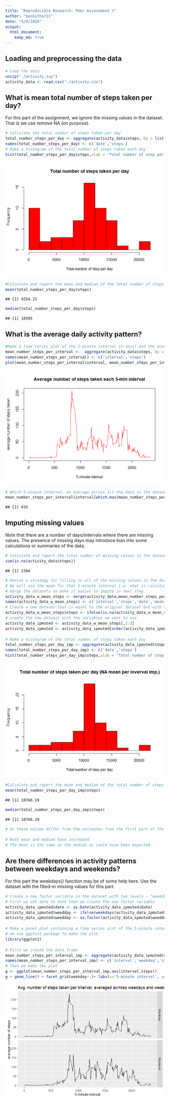 ```yaml
---
title: "Reproducible Research: Peer Assessment 1"
author: "bennithor21"
date: "5/9/2020"
output: 
  html_document:
    keep_md: true
---
```



## Loading and preprocessing the data

```r
# Load the data
unzip("./activity.zip")
activity_data <- read.csv("./activity.csv")
```


## What is mean total number of steps taken per day?
For this part of the assignment, we ignore the missing values in the dataset. That is we use remove NA (on purpose).

```r
# Calculate the total number of steps taken per day
total_number_steps_per_day <- aggregate(activity_data$steps, by = list(activity_data$date), sum, na.rm = TRUE)
names(total_number_steps_per_day) <- c('date','steps')
# Make a histogram of the total number of steps taken each day
hist(total_number_steps_per_day$steps,xlab = "Total number of step per day", main = "Total number of steps taken per day", ylab = "Frequency", breaks = 10, col = "red")
```

![](PA1_template_files/figure-html/TotalSteps-1.png)<!-- -->

```r
#Calculate and report the mean and median of the total number of steps taken per day
mean(total_number_steps_per_day$steps)
```

```
## [1] 9354.23
```

```r
median(total_number_steps_per_day$steps)
```

```
## [1] 10395
```


## What is the average daily activity pattern?

```r
#Make a time series plot of the 5-minute interval (x-axis) and the average number of steps taken, averaged across all days (y-axis)
mean_number_steps_per_interval <-  aggregate(activity_data$steps, by = list(activity_data$interval), mean, na.rm = TRUE)
names(mean_number_steps_per_interval) <- c('interval','steps')
plot(mean_number_steps_per_interval$interval, mean_number_steps_per_interval$steps, type = 'l', xlab = "5-minute interval", main = "Average number of steps taken each 5-min interval", ylab = "average number of steps taken", col = "red")
```

![](PA1_template_files/figure-html/avgActivity-1.png)<!-- -->

```r
# Which 5-minute interval, on average across all the days in the dataset, contains the maximum number of steps? 
mean_number_steps_per_interval$interval[which.max(mean_number_steps_per_interval$steps)]
```

```
## [1] 835
```


## Imputing missing values
Note that there are a number of days/intervals where there are missing values. The presence of missing days may introduce bias into some calculations or summaries of the data.


```r
# Calculate and report the total number of missing values in the dataset
sum(is.na(activity_data$steps))
```

```
## [1] 2304
```

```r
# Devise a strategy for filling in all of the missing values in the dataset. 
# We will use the mean for that 5-minute interval i.e. what is calculated in mean_number_steps_per_interval
# merge the datasets to make it easier to impute in next step
activity_data_w_mean_steps <- merge(activity_data,mean_number_steps_per_interval,by = "interval")
names(activity_data_w_mean_steps) <- c('interval','steps','date','mean_steps')
# Create a new dataset that is equal to the original dataset but with the missing data filled in
activity_data_w_mean_steps$steps <- ifelse(is.na(activity_data_w_mean_steps$steps),activity_data_w_mean_steps$mean_steps,activity_data_w_mean_steps$steps)
# create the new dataset with the variables we want to use
activity_data_ipmuted <- activity_data_w_mean_steps[,1:3]
activity_data_ipmuted <- activity_data_ipmuted[order(activity_data_ipmuted$date, activity_data_ipmuted$interval),]

# Make a histogram of the total number of steps taken each day
total_number_steps_per_day_imp <- aggregate(activity_data_ipmuted$steps, by = list(activity_data_ipmuted$date), sum, na.rm = TRUE)
names(total_number_steps_per_day_imp) <- c('date','steps')    
hist(total_number_steps_per_day_imp$steps,xlab = "Total number of step per day", main = "Total number of steps taken per day (NA mean per inverval imp.)", ylab = "Frequency", breaks = 10, col = "red")
```

![](PA1_template_files/figure-html/imputeNA-1.png)<!-- -->

```r
#Calculate and report the mean and median of the total number of steps taken per day
mean(total_number_steps_per_day_imp$steps) 
```

```
## [1] 10766.19
```

```r
median(total_number_steps_per_day_imp$steps) 
```

```
## [1] 10766.19
```

```r
# Do these values differ from the estimates from the first part of the assignment? What is the impact of imputing missing data on the estimates of the total daily number of steps?

# Both mean and median have increased
# The mean is the same as the median as could have been expected
```


## Are there differences in activity patterns between weekdays and weekends?
For this part the weekdays() function may be of some help here. Use the dataset with the filled-in missing values for this part.


```r
# Create a new factor variable in the dataset with two levels – “weekday” and “weekend” indicating whether a given date is a weekday or weekend day.
# First we set date to date then we create the new factor variable
activity_data_ipmuted$date <- as.Date(activity_data_ipmuted$date)
activity_data_ipmuted$weedday <- ifelse(weekdays(activity_data_ipmuted$date) %in% c("Saturday","Sunday"),"Weekend","Weekday")
activity_data_ipmuted$weedday <- as.factor(activity_data_ipmuted$weedday)

# Make a panel plot containing a time series plot of the 5-minute interval (x-axis) and the average number of steps taken, averaged across all weekday days or weekend days (y-axis). 
# we use ggplot2 package to make the plot
library(ggplot2)

# First we create the data frame
mean_number_steps_per_interval_imp <- aggregate(activity_data_ipmuted$steps, by = list(activity_data_ipmuted$interval,activity_data_ipmuted$weedday), mean)
names(mean_number_steps_per_interval_imp) <- c('interval','weekday','steps')
# Then we make the plot
g <- ggplot(mean_number_steps_per_interval_imp,aes(interval,steps))
g + geom_line() + facet_grid(weekday~.)+ labs(x='5-minute interval', y='average number of steps') + labs(title = "Avg. number of steps taken per interval, averaged acrross weedays and weekends")
```

![](PA1_template_files/figure-html/weedaysends-1.png)<!-- -->
